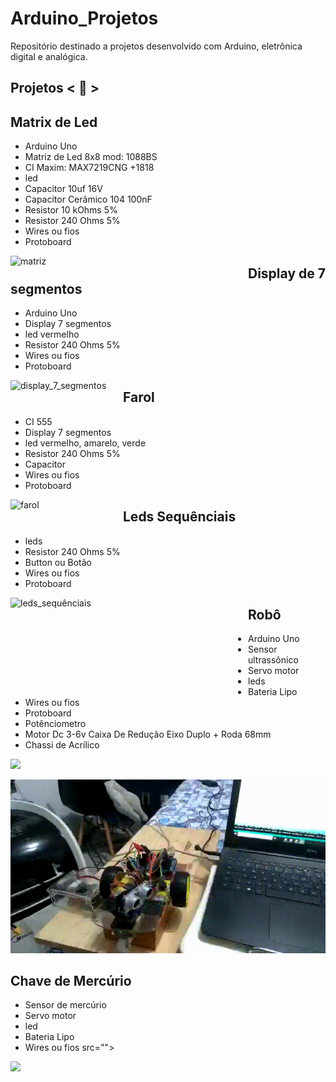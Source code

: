 # Arduino_Projetos
 Repositório destinado a projetos desenvolvido com Arduino, eletrônica digital e analógica.

## Projetos < 🚀 >

## Matrix de Led

* Arduino Uno
* Matriz de Led 8x8 mod: 1088BS
* CI Maxim: MAX7219CNG +1818
* led
* Capacitor 10uf 16V
* Capacitor Cerâmico 104 100nF
* Resistor 10 kOhms 5%
* Resistor 240 Ohms 5%
* Wires ou fios
* Protoboard
<img align="left" alt="matriz" width="380" height="auto" src="https://github.com/alexaugusto23/Arduino_Projetos/blob/main/img/matriz_led_01.gif">


## Display de 7 segmentos

* Arduino Uno
* Display 7 segmentos
* led vermelho
* Resistor 240 Ohms 5%
* Wires ou fios
* Protoboard
<img align="left" alt="display_7_segmentos" width="180px" height="auto" src="https://github.com/alexaugusto23/Arduino_Projetos/blob/main/img/display_7_segmentos.gif">


## Farol

* CI 555
* Display 7 segmentos
* led vermelho, amarelo, verde
* Resistor 240 Ohms 5%
* Capacitor
* Wires ou fios
* Protoboard
<img align="left" alt="farol" width="180px" height="auto" src="https://github.com/alexaugusto23/Arduino_Projetos/blob/main/img/farol.gif">


## Leds Sequênciais

* leds
* Resistor 240 Ohms 5%
* Button ou Botão
* Wires ou fios
* Protoboard
<img align="left" alt="leds_sequênciais" width="380px" height="150px" src="https://github.com/alexaugusto23/Arduino_Projetos/blob/main/img/leds_sequenciais.gif">


 ## Robô

* Arduino Uno
* Sensor ultrassônico
* Servo motor
* leds
* Bateria Lipo
* Wires ou fios
* Protoboard
* Potênciometro
* Motor Dc 3-6v Caixa De Redução Eixo Duplo + Roda 68mm
* Chassi de Acrílico

![](https://github.com/alexaugusto23/Arduino_Projetos/blob/main/img/sensor_distancia.gif)

![](https://github.com/alexaugusto23/Arduino_Projetos/blob/main/img/servor_motor.gif)


 ## Chave de Mercúrio

* Sensor de mercúrio
* Servo motor
* led
* Bateria Lipo
* Wires ou fios
src="">

![](https://github.com/alexaugusto23/Arduino_Projetos/blob/main/img/sensor_mercurio.gif)